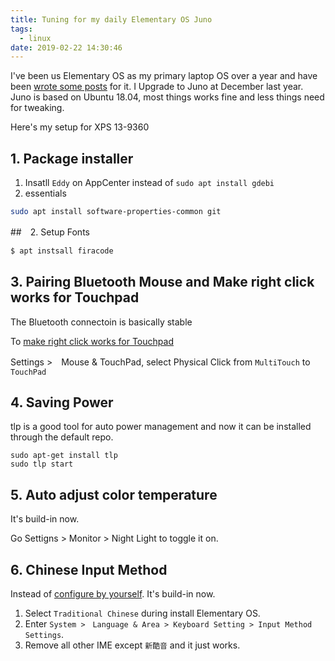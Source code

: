 ```yaml
---
title: Tuning for my daily Elementary OS Juno
tags:
  - linux
date: 2019-02-22 14:30:46
---
```


I've been us Elementary OS as my primary laptop OS over a year and have been [wrote some posts](https://blog.gasolin.idv.tw/2018/02/25/advanced_elementary_os_usage/) for it.
I Upgrade to Juno at December last year. Juno is based on Ubuntu 18.04, most things works fine and less things need for tweaking.

Here's my setup for XPS 13-9360

## 1. Package installer

1. Insatll `Eddy` on AppCenter instead of `sudo apt install gdebi`
2. essentials

```sh
sudo apt install software-properties-common git
```

##　2. Setup Fonts

```sh
$ apt instsall firacode
```

## 3. Pairing Bluetooth Mouse and Make right click works for Touchpad

The Bluetooth connectoin is basically stable

To [make right click works for Touchpad](https://elementaryos.stackexchange.com/questions/16548/touchpad-right-button-not-working-for-right-click-on-juno)

Settings >　Mouse & TouchPad, select Physical Click from `MultiTouch` to `TouchPad`

## 4. Saving Power

tlp is a good tool for auto power management and now it can be installed through the default repo.

```
sudo apt-get install tlp
sudo tlp start
```

## 5. Auto adjust color temperature

It's build-in now.

Go Settigns > Monitor > Night Light to toggle it on.

## 6. Chinese Input Method

Instead of [configure by yourself](https://blog.gasolin.idv.tw/2017/11/04/chinese-in-elementary-os/). It's build-in now.

1. Select `Traditional Chinese` during install Elementary OS.
2. Enter `System >　Language & Area > Keyboard Setting > Input Method Settings`.
3. Remove all other IME except `新酷音` and it just works.
